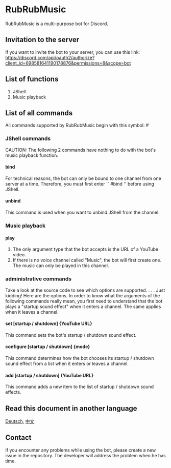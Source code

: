 # RubRubMusic
RubRubMusic is a multi-purpose bot for Discord.

## Invitation to the server
If you want to invite the bot to your server, you can use this link: https://discord.com/api/oauth2/authorize?client_id=698581641190178876&permissions=8&scope=bot

## List of functions
1. JShell
2. Music playback

## List of all commands
All commands supported by RubRubMusic begin with this symbol: #
### JShell commands
CAUTION: The following 2 commands have nothing to do with the bot's music playback function.
#### bind
For technical reasons, the bot can only be bound to one channel from one server at a time. Therefore, you must first enter `` #bind '' before using JShell.

#### unbind
This command is used when you want to unbind JShell from the channel.

### Music playback
#### play
1. The only argument type that the bot accepts is the URL of a YouTube video.
2. If there is no voice channel called "Music", the bot will first create one. The music can only be played in this channel.

### administrative commands
Take a look at the source code to see which options are supported.
.
.
.
Just kidding! Here are the options.
In order to know what the arguments of the following commands really mean, you first need to understand that the bot plays a "startup sound effect" when it enters a channel. The same applies when it leaves a channel.
#### set [startup / shutdown] {YouTube URL}
This command sets the bot's startup / shutdown sound effect.

#### configure [startup / shutdown] {mode}
This command determines how the bot chooses its startup / shutdown sound effect from a list when it enters or leaves a channel.

#### add [startup / shutdown] {YouTube URL}
This command adds a new item to the list of startup / shutdown sound effects.

## Read this document in another language
[Deutsch][0], [中文][1]

## Contact
If you encounter any problems while using the bot, please create a new issue in the repository. The developer will address the problem when he has time.

[0]: Readme.de.md
[1]: Readme.zh-cn.md

